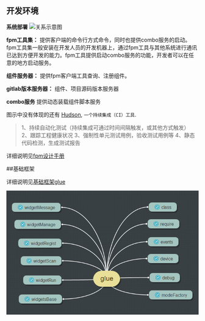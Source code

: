 
## 开发环境

**系统部署**
![关系示意图][1]

**fpm工具集：**
提供客户端的命令行方式命令，同时也提供combo服务的启动。fpm工具集一般安装在开发人员的开发机器上，通过fpm工具与其他系统进行通讯已达到方便开发的能力。fpm工具提供启动combo服务的功能，开发者可以在任意的地方启动服务。

**组件服务器：**
提供fpm客户端工具查询、注册组件。

**gitlab版本服务器：**
组件、项目源码版本服务器

**combo服务**
提供动态装载组件脚本服务

图示中没有体现的还有 [Hudson][3], `一个持续集成（CI）工具`.

> 1、持续自动化测试（持续集成可通过时间间隔触发，或其他方式触发）  
> 2、跟踪工程健康状况 
> 3、强制性单元测试用例，验收测试用例等 
> 4、静态代码检测，生成测试报告

详细说明见[fpm设计手册][2]



##基础框架 

详细说明见[基础框架glue][4]


![test img][5]

[1]:http://y0.ifengimg.com/fe/glue/doc/images/deploy_view_1.png
[2]:https://www.zybuluo.com/qinfuji/note/35291
[3]:http://zh.wikipedia.org/wiki/Hudson_(%E8%BD%AF%E4%BB%B6)
[4]:https://www.zybuluo.com/magicapple/note/38576
[5]:../img/glue.png


